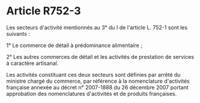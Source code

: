 # Article R752-3

Les secteurs d'activité mentionnés au 3° du I de l'article L. 752-1 sont les suivants :

1° Le commerce de détail à prédominance alimentaire ;

2° Les autres commerces de détail et les activités de prestation de services à caractère artisanal.

Les activités constituant ces deux secteurs sont définies par arrêté du ministre chargé du commerce, par référence à la nomenclature d'activités française annexée au décret n° 2007-1888 du 26 décembre 2007 portant approbation des nomenclatures d'activités et de produits françaises.
